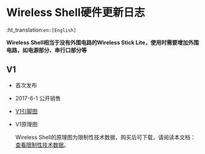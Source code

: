 # Wireless Shell硬件更新日志
:ht_translation:`en:[English]`

**Wireless Shell相当于没有外围电路的Wireless Stick Lite，使用时需要增加外围电路，如电源部分、串行口部分等**

## V1

- 首次发布

- 2017-6-1 公开销售

- [V1引脚图](http://resource.heltec.cn/download/Wireless_Shell/Wireless_Shell.pdf)

- V1原理图

  Wireless Shell的原理图为限制性技术数据，购买后可下载，请阅读本文档：[查看限制性技术数据](https://heltec-automation.readthedocs.io/zh_CN/latest/general/view_limited_technical_data.html)。


